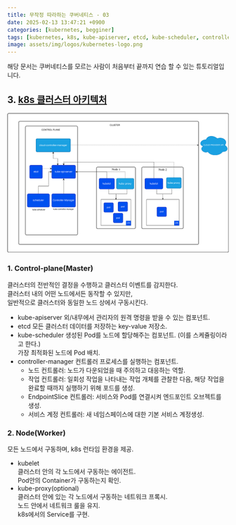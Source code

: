 ```yaml
---
title: 무작정 따라하는 쿠버네티스 - 03
date: 2025-02-13 13:47:21 +0900
categories: [kubernetes, begginer]
tags: [kubernetes, k8s, kube-apiserver, etcd, kube-scheduler, controller-manager, node, cluster, control-plane, kube-proxy]     # TAG names should always be lowercase
image: assets/img/logos/kubernetes-logo.png
---
```


해당 문서는 쿠버네티스를 모르는 사람이 처음부터 끝까지 연습 할 수 있는 튜토리얼입니다.

## 3. [k8s 클러스터 아키텍처](https://kubernetes.io/docs/concepts/architecture/)

![image](assets/img/k8s-for-begginer/kubernetes-cluster-architecture.svg)

### 1. Control-plane(Master)
클러스터의 전반적인 결정을 수행하고 클러스터 이벤트를 감지한다.  
클러스터 내의 어떤 노드에서든 동작할 수 있지만,  
일반적으로 클러스터와 동일한 노드 상에서 구동시킨다.  
- kube-apiserver
외/내무에서 관리자의 원격 명령을 받을 수 있는 컴포넌트.
- etcd
모든 클러스터 데이터를 저장하는 key-value 저장소.
- kube-scheduler
생성된 Pod를 노드에 할당해주는 컴포넌트. (이를 스케쥴링이라고 한다.)  
가장 최적화된 노드에 Pod 배치.
- controller-manager
컨트롤러 프로세스를 실행하는 컴포넌트.  
    - 노드 컨트롤러: 노드가 다운되었을 때 주의하고 대응하는 역할.  
    - 작업 컨트롤러: 일회성 작업을 나타내는 작업 개체를 관찰한 다음, 해당 작업을 완료할 때까지 실행하기 위해 포드를 생성.  
    - EndpointSlice 컨트롤러: 서비스와 Pod를 연결시켜 엔드포인트 오브젝트를 생성.
    - 서비스 계정 컨트롤러: 새 네임스페이스에 대한 기본 서비스 계정생성.    


### 2. Node(Worker)
모든 노드에서 구동하며, k8s 런타임 환경을 제공.
- kubelet  
클러스터 안의 각 노드에서 구동하는 에이전트.  
Pod안의 Container가 구동하는지 확인.
- kube-proxy(optional)  
클러스터 안에 있는 각 노드에서 구동하는 네트워크 프록시.  
노드 안에서 네트워크 룰을 유지.  
k8s에서의 Service를 구현.  

